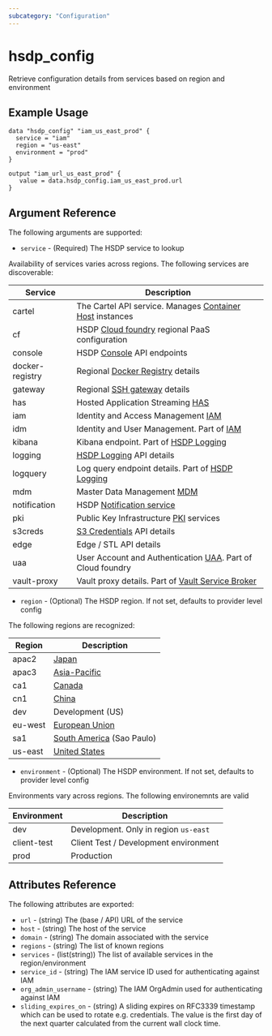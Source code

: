 ```yaml
---
subcategory: "Configuration"
---
```


# hsdp_config

Retrieve configuration details from services based on region and environment

## Example Usage

```hcl
data "hsdp_config" "iam_us_east_prod" { 
  service = "iam"
  region = "us-east"
  environment = "prod"
}
```

```hcl
output "iam_url_us_east_prod" {
   value = data.hsdp_config.iam_us_east_prod.url
}
```

## Argument Reference

The following arguments are supported:

* `service` - (Required) The HSDP service to lookup

Availability of services varies across regions. The following services are discoverable:

| Service         | Description                                                                                                                                                 |
|-----------------|-------------------------------------------------------------------------------------------------------------------------------------------------------------|
| cartel          | The Cartel API service. Manages [Container Host](https://www.hsdp.io/documentation/container-host) instances                                                |
| cf              | HSDP [Cloud foundry](https://www.hsdp.io/develop/architecture/cloud-foundry) regional PaaS configuration                                                    |
| console         | HSDP [Console](https://www.hsdp.io/documentation/metrics-service-broker/service-details) API endpoints                                                      |
| docker-registry | Regional [Docker Registry](https://www.hsdp.io/documentation/docker-registry) details                                                                       |
| gateway         | Regional [SSH gateway](https://www.hsdp.io/develop/get-started-healthsuite/set-up-ssh-access/access-services-behind-ssh-gateway/connect-to-gateway) details |
| has             | Hosted Application Streaming [HAS](https://www.hsdp.io/documentation/hosted-application-streaming/getting-started-with-hosted-application-streaming#)       |
| iam             | Identity and Access Management [IAM](https://www.hsdp.io/documentation/identity-and-access-management-iam)                                                  |
| idm             | Identity and User Management. Part of [IAM](https://www.hsdp.io/documentation/identity-and-access-management-iam)                                           |
| kibana          | Kibana endpoint. Part of [HSDP Logging](https://www.hsdp.io/documentation/logging)                                                                          |
| logging         | [HSDP Logging](https://www.hsdp.io/documentation/logging) API details                                                                                       |
| logquery        | Log query endpoint details. Part of [HSDP Logging](https://www.hsdp.io/documentation/logging)                                                               |
| mdm             | Master Data Management [MDM](https://www.hsdp.io/documentation/master-data-management)                                                                      |
| notification    | HSDP [Notification service](https://www.hsdp.io/documentation/notification)                                                                                 |
| pki             | Public Key Infrastructure [PKI](https://www.hsdp.io/documentation/public-key-infrastructure/getting-started) services                                       |
| s3creds         | [S3 Credentials](https://www.hsdp.io/documentation/s3-credentials) API details                                                                              |
| edge            | Edge / STL API details                                                                                                                                      |
| uaa             | User Account and Authentication [UAA](https://docs.cloudfoundry.org/concepts/architecture/uaa.html). Part of Cloud foundry                                  |
| vault-proxy     | Vault proxy details. Part of [Vault Service Broker](https://www.hsdp.io/documentation/vault-service-broker/service-details)                                 |

* `region` - (Optional) The HSDP region. If not set, defaults to provider level config

The following regions are recognized:

| Region | Description |
|--------|-------------|
| apac2 | [Japan](https://en.wikipedia.org/wiki/Japan) |
| apac3 | [Asia-Pacific](https://en.wikipedia.org/wiki/Asia-Pacific) |
| ca1 | [Canada](https://en.wikipedia.org/wiki/Canada) |
| cn1 | [China](https://en.wikipedia.org/wiki/China) |
| dev | Development (US) |
| eu-west | [European Union](https://en.wikipedia.org/wiki/European_Union) |
| sa1 | [South America](https://en.wikipedia.org/wiki/South_America) (Sao Paulo) |
| us-east | [United States](https://en.wikipedia.org/wiki/United_States) |

* `environment` - (Optional) The HSDP environment. If not set, defaults to provider level config

Environments vary across regions. The following environemnts are valid

| Environment | Description |
|-------------|-------------|
| dev | Development. Only in region `us-east` |
| client-test | Client Test / Development environment |
| prod | Production |

## Attributes Reference

The following attributes are exported:

* `url` - (string) The (base / API) URL of the service
* `host` - (string) The host of the service
* `domain` - (string) The domain associated with the service
* `regions` - (string) The list of known regions
* `services` - (list(string)) The list of available services in the region/environment
* `service_id` - (string) The IAM service ID used for authenticating against IAM
* `org_admin_username` - (string) The IAM OrgAdmin used for authenticating against IAM
* `sliding_expires_on` - (string) A sliding expires on RFC3339 timestamp which can be used to rotate e.g. credentials.
  The value is the first day of the next quarter calculated from the current wall clock time.
